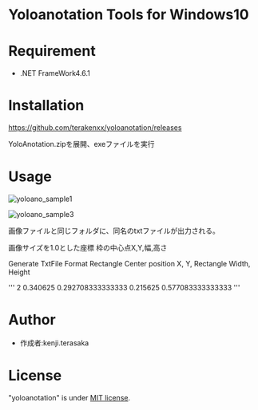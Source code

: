 # Yoloanotation Tools for Windows10

# Requirement

* .NET FrameWork4.6.1


# Installation

https://github.com/terakenxx/yoloanotation/releases

YoloAnotation.zipを展開、exeファイルを実行


# Usage

![yoloano_sample1](https://user-images.githubusercontent.com/16064762/153694602-68304d67-8e57-47d1-bdd4-06f59cc9645a.jpg)

![yoloano_sample3](https://user-images.githubusercontent.com/16064762/153694871-d442c53d-8498-4ac6-8cb9-5649a8e94c14.jpg)

画像ファイルと同じフォルダに、同名のtxtファイルが出力される。

画像サイズを1.0とした座標
枠の中心点X,Y,幅,高さ

Generate TxtFile Format
Rectangle Center position X, Y, Rectangle Width, Height

'''
2 0.340625 0.292708333333333 0.215625 0.577083333333333
'''

# Author

* 作成者:kenji.terasaka

# License

"yoloanotation" is under [MIT license](https://en.wikipedia.org/wiki/MIT_License).
